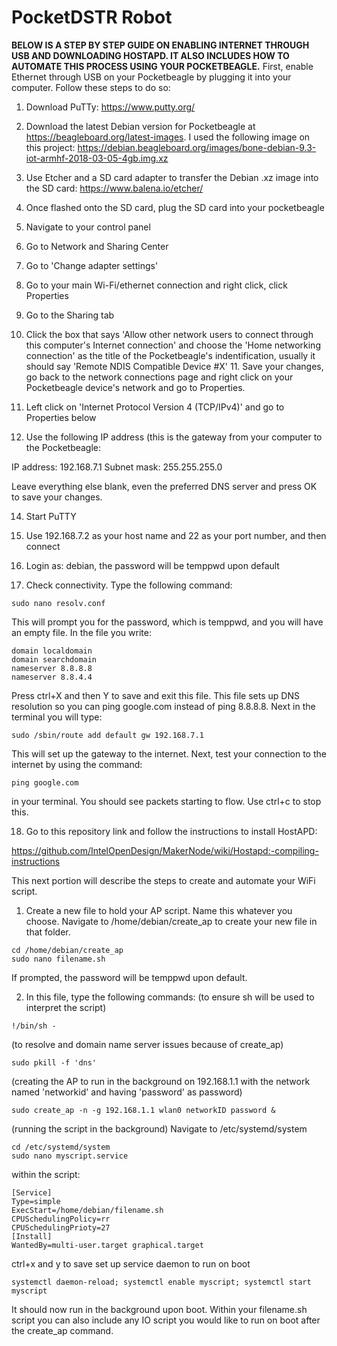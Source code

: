 # PocketDSTR Robot

**BELOW IS A STEP BY STEP GUIDE ON ENABLING INTERNET THROUGH USB AND DOWNLOADING HOSTAPD.
IT ALSO INCLUDES HOW TO AUTOMATE THIS PROCESS USING YOUR POCKETBEAGLE.**
First, enable Ethernet through USB on your Pocketbeagle by plugging it into your computer. 
Follow these steps to do so: 

1. Download PuTTy: https://www.putty.org/ 

2. Download the latest Debian version for Pocketbeagle at https://beagleboard.org/latest-images. 
I used the following image on this project: 
https://debian.beagleboard.org/images/bone-debian-9.3-iot-armhf-2018-03-05-4gb.img.xz 

3. Use Etcher and a SD card adapter to transfer the Debian .xz image into the SD card: https://www.balena.io/etcher/
 
4. Once flashed onto the SD card, plug the SD card into your pocketbeagle

5. Navigate to your control panel 

6. Go to Network and Sharing Center 

7. Go to 'Change adapter settings'

8. Go to your main Wi-Fi/ethernet connection and right click, click Properties 

9. Go to the Sharing tab 

10. Click the box that says 'Allow other network users to connect through this computer's Internet connection' 
and choose the 'Home networking connection' as the title of the Pocketbeagle's indentification, 
usually it should say 'Remote NDIS Compatible Device #X' 11. Save your changes, 
go back to the network connections page and 
right click on your Pocketbeagle device's network and go to Properties. 

12. Left click on 'Internet Protocol Version 4 (TCP/IPv4)' and go to Properties below 

13. Use the following IP address (this is the gateway from your computer to the Pocketbeagle: 

IP address: 192.168.7.1 
Subnet mask: 255.255.255.0 

Leave everything else blank, even the preferred DNS server and press OK to save your changes. 

14. Start PuTTY 

15. Use 192.168.7.2 as your host name and 22 as your port number, and then connect

16. Login as: debian, the password will be temppwd upon default 

17. Check connectivity. 
Type the following command: 

```sudo nano resolv.conf ```


This will prompt you for the password, which is temppwd, and you will have an empty file. 
In the file you write: 
```
domain localdomain 
domain searchdomain 
nameserver 8.8.8.8 
nameserver 8.8.4.4 
```
Press ctrl+X and then Y to save and exit this file. 
This file sets up DNS resolution so you can ping google.com instead of ping 8.8.8.8. 
Next in the terminal you will type:

```sudo /sbin/route add default gw 192.168.7.1 ```

This will set up the gateway to the internet. Next, test your connection to the internet by using the command: 

```ping google.com ```

in your terminal. You should see packets starting to flow. Use ctrl+c to stop this. 

18. Go to this repository link and follow the instructions to install HostAPD:

https://github.com/IntelOpenDesign/MakerNode/wiki/Hostapd:-compiling-instructions




This next portion will describe the steps to create and automate your WiFi script.

1. Create a new file to hold your AP script. Name this whatever you choose.
Navigate to /home/debian/create_ap to create your new file in that folder.
```
cd /home/debian/create_ap
sudo nano filename.sh
```
If prompted, the password will be temppwd upon default.

2. In this file, type the following commands:
(to ensure sh will be used to interpret the script)
```
!/bin/sh -
```
(to resolve and domain name server issues because of create_ap)
```
sudo pkill -f 'dns'
```
(creating the AP to run in the background on 192.168.1.1 with the network named 'networkid' and having 'password' as password)

```
sudo create_ap -n -g 192.168.1.1 wlan0 networkID password &
```

(running the script in the background)
Navigate to /etc/systemd/system

```
cd /etc/systemd/system
sudo nano myscript.service
```

within the script:
```
[Service]
Type=simple
ExecStart=/home/debian/filename.sh
CPUSchedulingPolicy=rr
CPUSchedulingPrioty=27
[Install]
WantedBy=multi-user.target graphical.target
```
ctrl+x and y to save
set up service daemon to run on boot

```systemctl daemon-reload; systemctl enable myscript; systemctl start myscript```

It should now run in the background upon boot.
Within your filename.sh script you can also include any IO script you would like to run on boot after the create_ap command.





